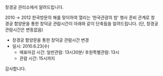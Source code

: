 창경궁 관리소에서 알려드립니다.

2010 → 2012 한국방문의 해를 맞이하여 열리는 ‘한국관광의 밤’ 행사 준비 관계로 창경궁 함양문을 통한 창덕궁 관람시간이 아래와 같이 단축됨을 알려드립니다. (단, 창경궁 관람시간은 변동없음)

- 창경궁 함양문을 통한 창덕궁 관람시간 변경
- 일시: 2010.6.23(수)
  - 매표마감 시간: 일반관람: 13시30분/ 후원특별관람: 13시
  - 관람 시간: 15시까지

감사합니다.